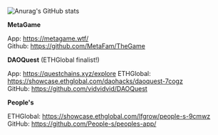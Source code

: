 ![Anurag's GitHub stats](https://github-readme-stats.vercel.app/api?username=vidvidvid&show_icons=true&theme=tokyonight)

**MetaGame**

App: https://metagame.wtf/  
Github: https://github.com/MetaFam/TheGame

**DAOQuest** (ETHGlobal finalist!)

App: https://questchains.xyz/explore
ETHGlobal: https://showcase.ethglobal.com/daohacks/daoquest-7cogz  
GitHub: https://github.com/vidvidvid/DAOQuest

**People's**

ETHGlobal: https://showcase.ethglobal.com/lfgrow/people-s-9cmwz  
GitHub: https://github.com/People-s/peoples-app/


